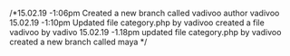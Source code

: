 /*15.02.19  -1:06pm
Created a new branch called vadivoo
author vadivoo
15.02.19   -1:10pm
Updated file category.php by vadivoo
created a file vadivoo by vadivo
15.02.19 -1.18pm
updated file category.php by vadivoo
created a new branch called maya
*/
